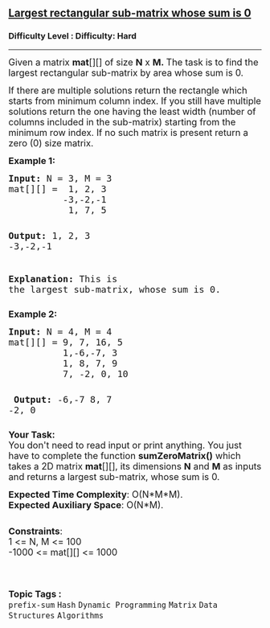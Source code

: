 <h2><a href="https://www.geeksforgeeks.org/problems/largest-rectangular-sub-matrix-whose-sum-is-0/1?page=2&difficulty=Hard&status=unsolved&sortBy=submissions">Largest rectangular sub-matrix whose sum is 0</a></h2><h3>Difficulty Level : Difficulty: Hard</h3><hr><div class="problems_problem_content__Xm_eO"><p><span style="font-size: 18px;">Given a matrix&nbsp;<strong>mat</strong>[][] of size&nbsp;<strong>N</strong>&nbsp;x&nbsp;<strong>M.&nbsp;</strong>The task is to&nbsp;find the largest rectangular sub-matrix by area&nbsp;whose sum is 0.</span></p>
<p><span style="font-size: 18px;">If there are multiple solutions return the rectangle which starts from minimum column index. If you still have multiple solutions return the one having the least width (number of columns included in the sub-matrix) starting from the minimum row index. If no such matrix is present return a zero (0) size matrix.</span></p>
<p><strong><span style="font-size: 18px;">Example 1:</span></strong></p>
<pre><span style="font-size: 18px;"><strong>Input: </strong>N = 3, M = 3
mat[][] =  1, 2, 3
          -3,-2,-1
           1, 7, 5</span>

<span style="font-size: 18px;"><strong>Output:</strong>  1, 2, 3
        -3,-2,-1</span>

<span style="font-size: 18px;"><strong>Explanation:</strong> This is the largest sub-matrix,
whose sum is 0.</span></pre>
<p><strong><span style="font-size: 18px;">Example 2:</span></strong></p>
<pre><span style="font-size: 18px;"><strong>Input:</strong> N = 4, M = 4
mat[][] = 9, 7, 16, 5
          1,-6,-7, 3
          1, 8, 7, 9
          7, -2, 0, 10</span>

<span style="font-size: 18px;"><strong> Output:</strong> -6,-7
          8, 7
         -2, 0 </span></pre>
<p><span style="font-size: 18px;"><strong>Your Task:</strong><br>You don't need to read input or print anything. You just have to complete the function&nbsp;<strong>sumZeroMatrix()</strong>&nbsp;which takes a 2D matrix&nbsp;<strong>mat</strong>[][],&nbsp;its dimensions&nbsp;<strong>N</strong>&nbsp;and&nbsp;<strong>M</strong>&nbsp;as inputs and returns a largest sub-matrix, whose sum is 0.</span></p>
<p><span style="font-size: 18px;"><strong>Expected Time Complexity</strong>: O(N*M*M).<br><strong>Expected Auxiliary Space</strong>:&nbsp;O(N*M).</span></p>
<p><br><span style="font-size: 18px;"><strong>Constraints</strong>:<br>1 &lt;= N, M &lt;= 100<br>-1000 &lt;= mat[][] &lt;= 1000</span><br>&nbsp;</p></div><br><p><span style=font-size:18px><strong>Topic Tags : </strong><br><code>prefix-sum</code>&nbsp;<code>Hash</code>&nbsp;<code>Dynamic Programming</code>&nbsp;<code>Matrix</code>&nbsp;<code>Data Structures</code>&nbsp;<code>Algorithms</code>&nbsp;